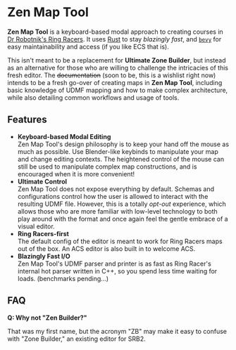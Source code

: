 # Zen Map Tool
**Zen Map Tool** is a keyboard-based modal approach to creating courses in
[Dr Robotnik's Ring Racers][1]. It uses [Rust][2] to stay *blazingly fast*, and
[`bevy`][3] for easy maintainability and access (if you like ECS that is).

This isn't meant to be a replacement for **Ultimate Zone Builder**, but instead
as an alternative for those who are willing to challenge the intricacies of
this fresh editor. The ~~documentation~~ (soon to be, this is a wishlist right
now) intends to be a fresh go-over of creating maps in **Zen Map Tool**,
including basic knowledge of UDMF mapping and how to make complex architecture,
while also detailing common workflows and usage of tools.

## Features
* **Keyboard-based Modal Editing**  
  Zen Map Tool's design philosophy is to keep your hand off the mouse as much
  as possible. Use Blender-like keybinds to manipulate your map and change
  editing contexts. The heightened control of the mouse can still be used to
  manipulate complex map constructions, and is encouraged when it is more
  convenient!
* **Ultimate Control**  
  Zen Map Tool does not expose everything by default. Schemas and
  configurations control how the user is allowed to interact with the resulting
  UDMF file. However, this is a totally *opt-out* experience, which allows
  those who are more familiar with low-level technology to both play around
  with the format and once again feel the gentle embrace of a visual editor.
* **Ring Racers-first**  
  The default config of the editor is meant to work for Ring Racers maps out of
  the box. An ACS editor is also built in to welcome ACS.
* **Blazingly Fast I/O**  
  Zen Map Tool's UDMF parser and printer is as fast as Ring Racer's internal
  hot parser written in C++, so you spend less time waiting for loads.
  (benchmarks pending...)

## FAQ
**Q: Why not "Zen Builder?"**

That was my first name, but the acronym "ZB" may make it easy to confuse with
"Zone Builder," an existing editor for SRB2.

[1]: https://kartkrew.org/
[2]: https://www.rust-lang.org/
[3]: https://bevyengine.org/
